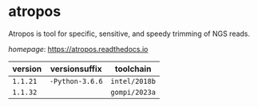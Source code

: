# atropos

Atropos is tool for specific, sensitive, and speedy trimming of NGS reads.

*homepage*: <https://atropos.readthedocs.io>

version | versionsuffix | toolchain
--------|---------------|----------
``1.1.21`` | ``-Python-3.6.6`` | ``intel/2018b``
``1.1.32`` |  | ``gompi/2023a``
